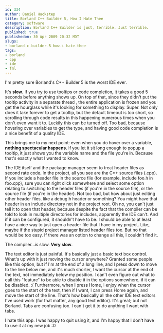 ```yaml
--- 
id: 334
author: Daniel Huckstep
title: Borland C++ Builder 5, How I Hate Thee
category: software
description: Borland C++ Builder is just, terrible. Just terrible.
published: true
publishedon: 30 Apr 2009 20:32 MDT
slugs: 
- borland-c-builder-5-how-i-hate-thee
tags: 
- borland
- cpp
- ide
- fml
---
```

I'm pretty sure Borland's C*+ Builder 5 is the worst IDE ever.

It's **slow**. If you try to use tooltips or code completion, it takes a
good 5 seconds before anything shows up. On top of that, since they
didn't put the tooltip activity in a separate thread , the entire
application is frozen and you get the hourglass while it's looking for
something to display. Super. Not only does it take forever to get a
tooltip, but the default timeout is too short, so scrolling through code
results in this happening numerous times when you don't even want it to.
Luckily this can be turned off. Too bad, because hovering over variables
to get the type, and having good code completion is a nice benefit of a
quality IDE.

This brings me to my next point: even when you do hover over a variable,
**nothing spectacular happens**. If you let it sit long enough to popup
a tooltip, it just shows you the variable name and the file you're in.
Because that's exactly what I wanted to know.

The IDE itself and the package manager seem to treat header files as
second rate code. In the project, all you see are the C*+ source files
(.cpp). If you include a header file in the source file (for example,
include foo.h in foo.cpp), sure you can right click somewhere and select
some option relating to switching to the header files (if you're in the
source file), or the source file (if you're in the header). Not too bad,
but how about just editing other header files, like a debug.h header or
something? You might have that header in an include directory not in the
project root. Oh no, you can't just tell it to open that header, because
despite the fact that the compiler can be told to look in multiple
directories for includes, apparently the IDE can't. And if it can be
configured, it shouldn't have to be. I should be able to at least have a
nice way to just open a header file that I have in my project. Like,
maybe if the stupid project manager listed header files too. But no that
would be too easy. If there was an option to change all this, I couldn't
find it.

The compiler…is slow. **Very slow**.

The text editor is just painful. It's basically just a basic text box
control. What's up with it just moving the cursor anywhere? Granted some
people like this option, but if I'm at the end of a long line, and I
press down to move to the line below me, and it's much shorter, I want
the cursor at the end of the text, not immediately below my position. I
can't even figure out what to call this "feature" to be able to disable
it in the options somewhere, if it can be disabled. :( Furthermore, when
I press Home, I enjoy when the cursor goes to the start of the text,
then if I want, I can press Home again, and move the start of the line.
That's how basically all the other IDE text editors I've used work (for
that matter, any good text editor). It's great; but not Borland. Tabs
are confusing too. I can't get it to do anything I want with tabs.

I hate this app. I was happy to quit using it, and I'm happy that I
don't have to use it at my new job :D